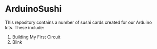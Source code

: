 # ArduinoSushi

This repository contains a number of sushi cards created for our Arduino kits. These include:

1. Building My First Circuit
2. Blink
